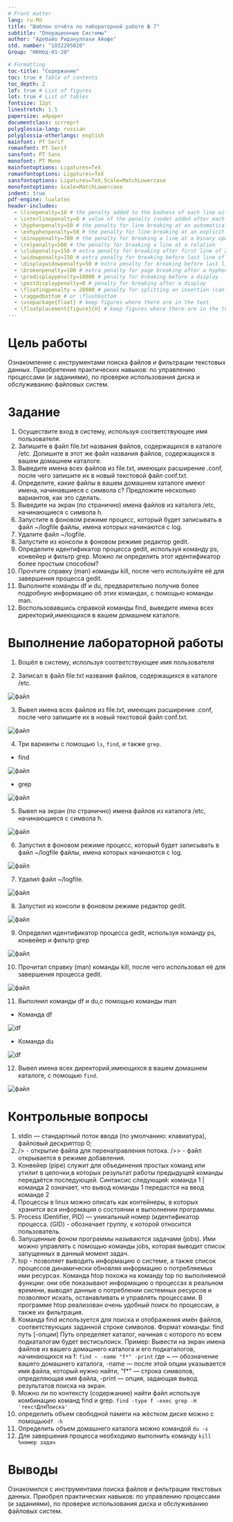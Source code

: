 ```yaml
---
# Front matter
lang: ru-RU
title: "Шаблон отчёта по лабораторной работе № 7"
subtitle: "Операционные Системы"
author: "Адебайо Ридануллахи Айофе"
std. number: "1032205020"
Group: "НКНбд-01-20"

# Formatting
toc-title: "Содержание"
toc: true # Table of contents
toc_depth: 2
lof: true # List of figures
lot: true # List of tables
fontsize: 12pt
linestretch: 1.5
papersize: a4paper
documentclass: scrreprt
polyglossia-lang: russian
polyglossia-otherlangs: english
mainfont: PT Serif
romanfont: PT Serif
sansfont: PT Sans
monofont: PT Mono
mainfontoptions: Ligatures=TeX
romanfontoptions: Ligatures=TeX
sansfontoptions: Ligatures=TeX,Scale=MatchLowercase
monofontoptions: Scale=MatchLowercase
indent: true
pdf-engine: lualatex
header-includes:
  - \linepenalty=10 # the penalty added to the badness of each line within a paragraph (no associated penalty node) Increasing the value makes tex try to have fewer lines in the paragraph.
  - \interlinepenalty=0 # value of the penalty (node) added after each line of a paragraph.
  - \hyphenpenalty=50 # the penalty for line breaking at an automatically inserted hyphen
  - \exhyphenpenalty=50 # the penalty for line breaking at an explicit hyphen
  - \binoppenalty=700 # the penalty for breaking a line at a binary operator
  - \relpenalty=500 # the penalty for breaking a line at a relation
  - \clubpenalty=150 # extra penalty for breaking after first line of a paragraph
  - \widowpenalty=150 # extra penalty for breaking before last line of a paragraph
  - \displaywidowpenalty=50 # extra penalty for breaking before last line before a display math
  - \brokenpenalty=100 # extra penalty for page breaking after a hyphenated line
  - \predisplaypenalty=10000 # penalty for breaking before a display
  - \postdisplaypenalty=0 # penalty for breaking after a display
  - \floatingpenalty = 20000 # penalty for splitting an insertion (can only be split footnote in standard LaTeX)
  - \raggedbottom # or \flushbottom
  - \usepackage{float} # keep figures where there are in the text
  - \floatplacement{figure}{H} # keep figures where there are in the text
---
```


# Цель работы

Ознакомление с инструментами поиска файлов и фильтрации текстовых данных. Приобретение практических навыков: по управлению процессами (и заданиями), по проверке использования диска и обслуживанию файловых систем.

# Задание

1. Осуществите вход в систему, используя соответствующее имя пользователя.
2. Запишите в файл file.txt названия файлов, содержащихся в каталоге /etc.
Допишите в этот же файл названия файлов, содержащихся в вашем домашнем каталоге.
3. Выведите имена всех файлов из file.txt, имеющих расширение .conf, после чего запишите их в новый текстовой файл conf.txt.
4. Определите, какие файлы в вашем домашнем каталоге имеют имена, начинавшиеся с символа c? Предложите несколько вариантов, как это сделать.
5. Выведите на экран (по странично) имена файлов из каталога /etc, начинающиеся с символа h.
6. Запустите в фоновом режиме процесс, который будет записывать в файл
~/logfile файлы, имена которых начинаются с log.
7. Удалите файл ~/logfile.
8. Запустите из консоли в фоновом режиме редактор gedit.
9. Определите идентификатор процесса gedit, используя команду ps, конвейер и фильтр grep. Можно ли определить этот идентификатор более простым способом?
10. Прочтите справку (man) команды kill, после чего используйте её для завершения процесса gedit.
11. Выполните команды df и du, предварительно получив более подробную информацию об этих командах, с помощью команды man.
12. Воспользовавшись справкой команды find, выведите имена всех директорий,имеющихся в вашем домашнем каталоге.


# Выполнение лабораторной работы

1. Вошёл в систему, используя соответствующее имя пользователя

2. Записал в файл file.txt названия файлов, содержащихся в каталоге /etc.

![файл](image/01.jpg)

3.  Вывел имена всех файлов из file.txt, имеющих расширение .conf, после чего запишите их в новый текстовой файл conf.txt.

![файл](image/03.jpg)

4. Три варианты с помощью ``ls``, ``find``, и также ``grep``.
- find 

![файл](image/4find.jpg)

- grep

![файл](image/4grep.jpg)

5. Вывел на экран (по странично) имена файлов из каталога /etc, начинающиеся с символа h.

![файл](image/5.jpg)

6. Запустил в фоновом режиме процесс, который будет записывать в файл ~/logfile файлы, имена которых начинаются с log.

![файл](image/6.jpg)

7. Удалил файл ~/logfile.

![файл](image/7.jpg)

8. Запустил из консоли в фоновом режиме редактор gedit.

![файл](image/8.jpg)

9. Определил идентификатор процесса gedit, используя команду ps, конвейер и фильтр grep

![файл](image/9.jpg)

10. Прочитал справку (man) команды kill, после чего использовал её для завершения процесса gedit.

![файл](image/10.jpg)

11. Выполнил команды df и du,с помощью команды man
- Команда df

![df](image/11df.jpg)

- Команда du

 ![df](image/11du.jpg)
 
12. Вывел имена всех директорий,имеющихся в вашем домашнем каталоге, с помощью ``find``.

![файл](image/12.jpg)

# Контрольные вопросы

1. stdin — стандартный поток ввода (по умолчанию: клавиатура), файловый дескриптор 0;
2. /> - открытие файла для перенаправления потока.
   />> - файл открывается в режиме добавления.
3. Конвейер (pipe) служит для объединения простых команд или утилит в цепочки,в которых результат работы предыдущей команды передаётся последующей. Синтаксис следующий:
команда 1 | команда 2
означает, что вывод команды 1 передастся на ввод команде 2
4.  Процессы в linux можно описать как контейнеры, в которых хранится вся информация о состоянии и выполнении программы. 
5. Process IDentifier, PID) — уникальный номер (идентификатор процесса. (GID) - обозначает группу, к которой относится пользователь.
6. Запущенные фоном программы называются задачами (jobs). Ими можно управлять с помощью команды jobs, которая выводит список запущенных в данный момент задач.
7. top - позволяет выводить информацию о системе, а также список процессов динамически обновляя информацию о потребляемых ими ресурсах.
Команда htop похожа на команду top по выполняемой функции: они обе показывают информацию о процессах в реальном времени, выводят данные о потреблении системных ресурсов и позволяют искать, останавливать и управлять процессами.
В программе htop реализован очень удобный поиск по процессам, а также их фильтрация.
8. Команда find используется для поиска и отображения имён файлов, соответствующих заданной строке символов.
Формат команды:
find путь [-опции]
Путь определяет каталог, начиная с которого по всем подкаталогам будет вестисьпоиск.
Пример:
Вывести на экран имена файлов из вашего домашнего каталога и его подкаталогов, начинающихся на f:
``find ~ -name "f*" -print``
где ~ — обозначение вашего домашнего каталога, -name — после этой опции указывается имя файла, который нужно найти, "f*" — строка символов, определяющая имя файла, -print — опция, задающая вывод результатов поиска на экран.
9. Можно ли по контексту (содержанию) найти файл используя комбинацию команд find и grep. ``find -type f -exec grep -H 'текстДляПоиска' ``
10. определить объем свободной памяти на жёстком диске можно с помощью``df -h``
11. Определить объем домашнего каталога можно командой ``du -s``
12. Для завершения процесса необходимо выполнить команду
``kill %номер задач``

# Выводы

Ознакомился с инструментами поиска файлов и фильтрации текстовых данных. Приобрел практических навыков: по управлению процессами (и заданиями), по проверке использования диска и обслуживанию файловых систем.

